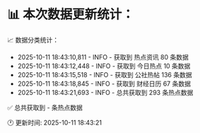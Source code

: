 📊 本次数据更新统计：
==========================

📈 数据分类统计：
- 2025-10-11 18:43:10,811 - INFO - 获取到 热点资讯 80 条数据
- 2025-10-11 18:43:12,448 - INFO - 获取到 今日热点 10 条数据
- 2025-10-11 18:43:15,518 - INFO - 获取到 公社热帖 136 条数据
- 2025-10-11 18:43:18,845 - INFO - 获取到 财经日历 67 条数据
- 2025-10-11 18:43:21,693 - INFO - 总共获取到 293 条热点数据

✅ 总共获取到 - 条热点数据

🕐 更新时间: 2025-10-11 18:43:21
